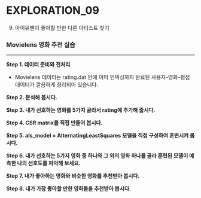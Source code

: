 # EXPLORATION_09

9. 아이유팬이 좋아할 만한 다른 아티스트 찾기
### Movielens 영화 추천 실습
---

**Step 1. 데이터 준비와 전처리**

- Movielens 데이터는 rating.dat 안에 이미 인덱싱까지 완료된 사용자-영화-평점 데이터가 깔끔하게 정리되어 있습니다.

**Step 2. 분석해 봅시다.**  

**Step 3. 내가 선호하는 영화를 5가지 골라서 rating에 추가해 줍시다.**  

**Step 4. CSR matrix를 직접 만들어 봅시다.**  

**Step 5. als_model = AlternatingLeastSquares 모델을 직접 구성하여 훈련시켜 봅시다.**  

**Step 6. 내가 선호하는 5가지 영화 중 하나와 그 외의 영화 하나를 골라 훈련된 모델이 예측한 나의 선호도를 파악해 보세요.**  

**Step 7. 내가 좋아하는 영화와 비슷한 영화를 추천받아 봅시다.**   

**Step 8. 내가 가장 좋아할 만한 영화들을 추천받아 봅시다.**  


